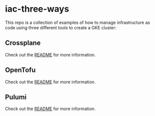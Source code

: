 # iac-three-ways
This repo is a collection of examples of how to manage infrastructure as code using three different tools to create a GKE cluster:

## Crossplane
Check out the [README](src/crossplane/gke-cluster-example/README.md) for more information.
## OpenTofu
Check out the [README](src/opentofu/gke-cluster-example/README.md) for more information.
## Pulumi
Check out the [README](src/pulumi/gke-cluster-example/README.md) for more information.
